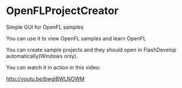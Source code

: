 OpenFLProjectCreator
====================

Simple GUI for OpenFL samples

You can use it to view OpenFL samples and learn OpenFL

You can create sample projects and they should open in FlashDevelop automatically(Windows only).

You can watch it in action in this video:

http://youtu.be/bwgIBWLNOWM
